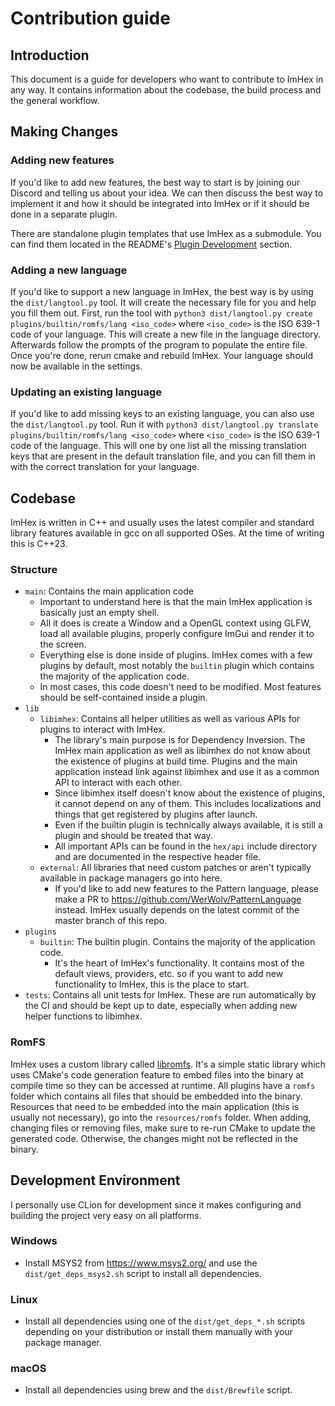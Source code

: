 # Contribution guide

## Introduction

This document is a guide for developers who want to contribute to ImHex in any way. It contains information about the codebase, the build process and the general workflow.

## Making Changes

### Adding new features

If you'd like to add new features, the best way to start is by joining our Discord and telling us about your idea. We can then discuss the best way to implement it and how it should be integrated into ImHex or if it should be done in a separate plugin.

There are standalone plugin templates that use ImHex as a submodule. You can find them located in the README's [Plugin Development](README.md#plugin-development) section.

### Adding a new language

If you'd like to support a new language in ImHex, the best way is by using the `dist/langtool.py` tool. It will create the necessary file for you and help you fill them out.
First, run the tool with `python3 dist/langtool.py create plugins/builtin/romfs/lang <iso_code>` where `<iso_code>` is the ISO 639-1 code of your language. This will create a new file in the language directory.
Afterwards follow the prompts of the program to populate the entire file. Once you're done, rerun cmake and rebuild ImHex. Your language should now be available in the settings.

### Updating an existing language

If you'd like to add missing keys to an existing language, you can also use the `dist/langtool.py` tool. Run it with `python3 dist/langtool.py translate plugins/builtin/romfs/lang <iso_code>` where `<iso_code>` is the ISO 639-1 code of the language.
This will one by one list all the missing translation keys that are present in the default translation file, and you can fill them in with the correct translation for your language.

## Codebase

ImHex is written in C++ and usually uses the latest compiler and standard library features available in gcc on all supported OSes. At the time of writing this is C++23.

### Structure

- `main`: Contains the main application code
    - Important to understand here is that the main ImHex application is basically just an empty shell.
    - All it does is create a Window and a OpenGL context using GLFW, load all available plugins, properly configure ImGui and render it to the screen.
    - Everything else is done inside of plugins. ImHex comes with a few plugins by default, most notably the `builtin` plugin which contains the majority of the application code.
    - In most cases, this code doesn't need to be modified. Most features should be self-contained inside a plugin.
- `lib`
    - `libimhex`: Contains all helper utilities as well as various APIs for plugins to interact with ImHex.
        - The library's main purpose is for Dependency Inversion. The ImHex main application as well as libimhex do not know about the existence of plugins at build time. Plugins and the main application instead link against libimhex and use it as a common API to interact with each other.
        - Since libimhex itself doesn't know about the existence of plugins, it cannot depend on any of them. This includes localizations and things that get registered by plugins after launch.
        - Even if the builtin plugin is technically always available, it is still a plugin and should be treated that way.
        - All important APIs can be found in the `hex/api` include directory and are documented in the respective header file.
    - `external`: All libraries that need custom patches or aren't typically available in package managers go into here.
        - If you'd like to add new features to the Pattern language, please make a PR to https://github.com/WerWolv/PatternLanguage instead. ImHex usually depends on the latest commit of the master branch of this repo.
- `plugins`
    - `builtin`: The builtin plugin. Contains the majority of the application code.
        - It's the heart of ImHex's functionality. It contains most of the default views, providers, etc. so if you want to add new functionality to ImHex, this is the place to start.
- `tests`: Contains all unit tests for ImHex. These are run automatically by the CI and should be kept up to date, especially when adding new helper functions to libimhex.

### RomFS

ImHex uses a custom library called [libromfs](https://github.com/WerWolv/libromfs). It's a simple static library which uses CMake's code generation feature to embed files into the binary at compile time so they can be accessed at runtime.
All plugins have a `romfs` folder which contains all files that should be embedded into the binary. Resources that need to be embedded into the main application (this is usually not necessary), go into the `resources/romfs` folder.
When adding, changing files or removing files, make sure to re-run CMake to update the generated code. Otherwise, the changes might not be reflected in the binary.

## Development Environment

I personally use CLion for development since it makes configuring and building the project very easy on all platforms.

### Windows
- Install MSYS2 from https://www.msys2.org/ and use the `dist/get_deps_msys2.sh` script to install all dependencies.
### Linux
- Install all dependencies using one of the `dist/get_deps_*.sh` scripts depending on your distribution or install them manually with your package manager.
### macOS
- Install all dependencies using brew and the `dist/Brewfile` script.

